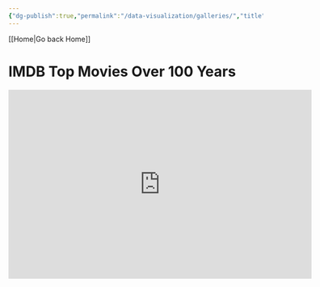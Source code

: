 ```yaml
---
{"dg-publish":true,"permalink":"/data-visualization/galleries/","title":"Power BI Visual","tags":["data-science, data-analysis, data-analytics, data-processing, data-visualization"]}
---
```


[[Home\|Go back Home]]

# IMDB Top Movies Over 100 Years
<iframe title="IMDb Top Worldwide Movies Over 100 Years Power BI - by MandyHPNguyen" width="600" height="373.5" src="https://app.powerbi.com/view?r=eyJrIjoiNzZlMDk0MDAtYmJkNC00OGFhLTk2YWQtNGZmZWI2YmNmMjcwIiwidCI6ImMzMjk5OGJhLWJhZjYtNDBjYS04ZWE0LWM3MzE4OGQzOGQ1OSJ9" frameborder="0" allowFullScreen="true"></iframe>
